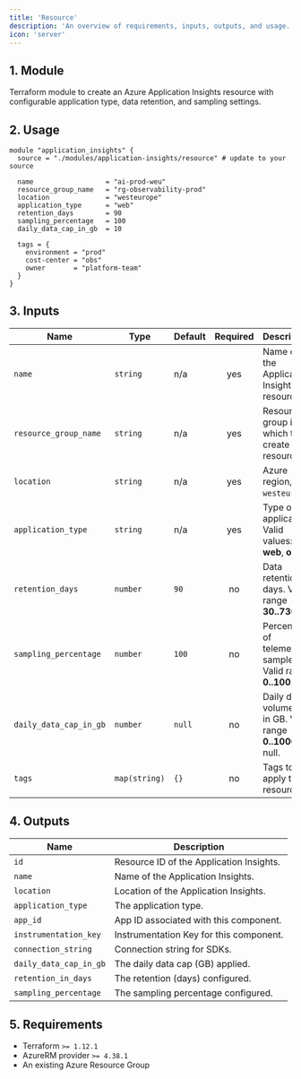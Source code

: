 ```yaml
---
title: 'Resource'
description: 'An overview of requirements, inputs, outputs, and usage.'
icon: 'server'
---
```


## 1. Module
Terraform module to create an Azure Application Insights resource with configurable application type, data retention, and sampling settings.

## 2. Usage
```hcl main.tf
module "application_insights" {
  source = "./modules/application-insights/resource" # update to your source

  name                  = "ai-prod-weu"
  resource_group_name   = "rg-observability-prod"
  location              = "westeurope"
  application_type      = "web"
  retention_days        = 90
  sampling_percentage   = 100
  daily_data_cap_in_gb  = 10

  tags = {
    environment = "prod"
    cost-center = "obs"
    owner       = "platform-team"
  }
}
```

## 3. Inputs
| Name                    | Type          | Default | Required | Description                                                     |
| ----------------------- | ------------- | ------- | :------: | --------------------------------------------------------------- |
| `name`                  | `string`      | n/a     |    yes   | Name of the Application Insights resource.                      |
| `resource_group_name`   | `string`      | n/a     |    yes   | Resource group in which to create the resource.                |
| `location`              | `string`      | n/a     |    yes   | Azure region, e.g. `westeurope`.                               |
| `application_type`      | `string`      | n/a     |    yes   | Type of application. Valid values: **web**, **other**.         |
| `retention_days`        | `number`      | `90`    |    no    | Data retention in days. Valid range **30..730**.               |
| `sampling_percentage`   | `number`      | `100`   |    no    | Percentage of telemetry sampled. Valid range **0..100**.       |
| `daily_data_cap_in_gb`  | `number`      | `null`  |    no    | Daily data volume cap in GB. Valid range **0..1000** or null.  |
| `tags`                  | `map(string)` | `{}`    |    no    | Tags to apply to the resource.                                  |

## 4. Outputs
| Name                   | Description                                    |
| ---------------------- | ---------------------------------------------- |
| `id`                   | Resource ID of the Application Insights.      |
| `name`                 | Name of the Application Insights.             |
| `location`             | Location of the Application Insights.         |
| `application_type`     | The application type.                          |
| `app_id`               | App ID associated with this component.        |
| `instrumentation_key`  | Instrumentation Key for this component.       |
| `connection_string`    | Connection string for SDKs.                   |
| `daily_data_cap_in_gb` | The daily data cap (GB) applied.              |
| `retention_in_days`    | The retention (days) configured.              |
| `sampling_percentage`  | The sampling percentage configured.            |


## 5. Requirements
- Terraform `>= 1.12.1`
- AzureRM provider `>= 4.38.1`
- An existing Azure Resource Group 